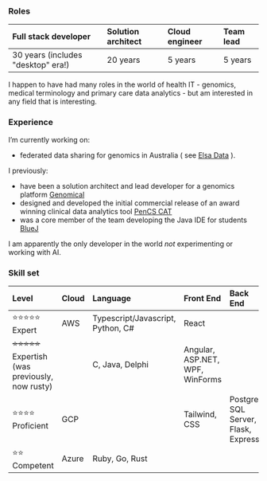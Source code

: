 ### Roles

| Full stack developer | Solution architect | Cloud engineer | Team lead |
| :--- |  :--- |  :--- |  :--- |
| 30 years (includes "desktop" era!) | 20 years | 5 years | 5 years |

I happen to have had many roles in the world of health IT - genomics, medical terminology
and primary care data analytics - but am interested in any field that is interesting.

### Experience

I’m currently working on:
- federated data sharing for genomics in Australia ( see [Elsa Data](https://github.com/elsa-data) ).

I previously:
- have been a solution architect and lead developer for a genomics platform [Genomical](https://genomical.com.au)
- designed and developed the initial commercial release of an award winning clinical data analytics tool [PenCS CAT](https://www.pencs.com.au/products/cat)
- was a core member of the team developing the Java IDE for students [BlueJ](https://www.bluej.org)

I am apparently the only developer in the world *not* experimenting or working with AI.

### Skill set

| Level | Cloud | Language | Front End | Back End | Other |
| :--- | :--- | :--- | :--- | :--- | :--- |
| ⭐⭐⭐⭐⭐ Expert | AWS |  Typescript/Javascript, Python, C#  | React |  |  |
| ~~⭐⭐⭐⭐⭐~~ Expertish (was previously, now rusty) |  | C, Java, Delphi   | Angular, ASP.NET, WPF, WinForms |  |  |
| ⭐⭐⭐⭐ Proficient | GCP |  | Tailwind, CSS | Postgres, SQL Server, Flask, Express | OAuth, OpenID |
| ⭐⭐ Competent | Azure | Ruby, Go, Rust | | |  Bioinformatics |

<!--
**andrewpatto/andrewpatto** is a ✨ _special_ ✨ repository because its `README.md` (this file) appears on your GitHub profile.

Here are some ideas to get you started:

- 🔭 I’m currently working on ...
- 🌱 I’m currently learning ...
- 👯 I’m looking to collaborate on ...
- 🤔 I’m looking for help with ...
- 💬 Ask me about ...
- 📫 How to reach me: ...
- 😄 Pronouns: ...
- ⚡ Fun fact: ...
-->
